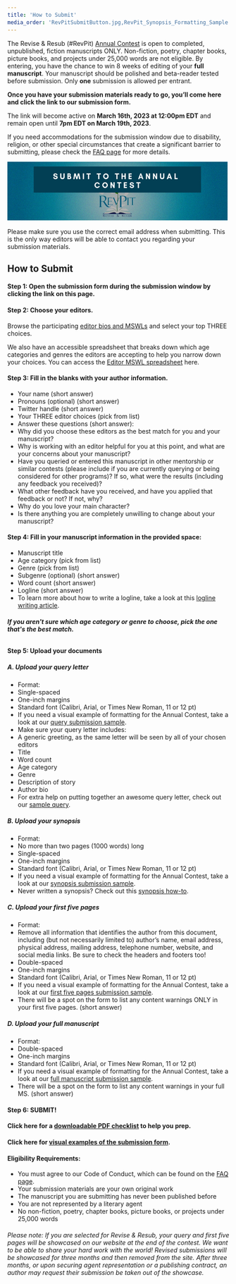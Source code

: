 ```yaml
---
title: 'How to Submit'
media_order: 'RevPitSubmitButton.jpg,RevPit_Synopsis_Formatting_Sample.docx,RevPit_Query_Formatting_Sample.docx,RevPit_1st_5_Pages_Formatting_Sample.docx,RevPit_Full_Manuscript_Formatting_Sample.docx,RevPitSubmissionChecklist.pdf'
---
```


The Revise & Resub (#RevPit) [Annual Contest](http://reviseresub.com/annual-contest) is open to completed, unpublished, fiction manuscripts ONLY. Non-fiction, poetry, chapter books, picture books, and projects under 25,000 words are not eligible. By entering, you have the chance to win 8 weeks of editing of your **full manuscript**. Your manuscript should be polished and beta-reader tested before submission. Only **one** submission is allowed per entrant.
 
**Once you have your submission materials ready to go, you’ll come here and click the link to our submission form.**
 
The link will become active on **March 16th, 2023 at 12:00pm EDT** and remain open until **7pm EDT on March 19th, 2023**.
 
If you need accommodations for the submission window due to disability, religion, or other special circumstances that create a significant barrier to submitting, please check the [FAQ page](https://reviseresub.com/faq) for more details.
 
[![Submit Button](RevPitSubmitButton.jpg)](https://forms.gle/442dqQzhw5jSdF1T8)

Please make sure you use the correct email address when submitting. This is the only way editors will be able to contact you regarding your submission materials.

## How to Submit

#### Step 1: Open the submission form during the submission window by clicking the link on this page.

#### Step 2: Choose your editors.
Browse the participating [editor bios and MSWLs](https://reviseresub.com/editors) and select your top THREE choices. 

We also have an accessible spreadsheet that breaks down which age categories and genres the editors are accepting to help you narrow down your choices. You can access the [Editor MSWL spreadsheet](https://www.reviseresub.com/annual-contest/editor-mswl-spreadsheet) here.
 
#### Step 3: Fill in the blanks with your author information.
 * Your name (short answer)
 * Pronouns (optional) (short answer)
 * Twitter handle (short answer)
 * Your THREE editor choices (pick from list)
 * Answer these questions (short answer):
  * Why did you choose these editors as the best match for you and your manuscript?
  * Why is working with an editor helpful for you at this point, and what are your concerns about your manuscript?
  * Have you queried or entered this manuscript in other mentorship or similar contests (please include if you are currently querying or being considered for other programs)? If so, what were the results (including any feedback you received)?
  * What other feedback have you received, and have you applied that feedback or not? If not, why?
  * Why do you love your main character?
  * Is there anything you are completely unwilling to change about your manuscript?
 
#### Step 4: Fill in your manuscript information in the provided space:

 * Manuscript title
 * Age category (pick from list)
 * Genre (pick from list)
 * Subgenre (optional) (short answer)
 * Word count (short answer)
 * Logline (short answer)
  * To learn more about how to write a logline, take a look at this [logline writing article](https://writershelpingwriters.net/2016/01/how-and-why-to-write-a-log-line-for-your-story?target=_blank).

###### **If you aren't sure which age category or genre to choose, pick the one that's the best match.**

#### Step 5: Upload your documents
 
##### A. Upload your query letter
 * Format:
  * Single-spaced
  * One-inch margins
  * Standard font (Calibri, Arial, or Times New Roman, 11 or 12 pt)
  * If you need a visual example of formatting for the Annual Contest, take a look at our [query submission sample](RevPit_Query_Formatting_Sample.docx).
 * Make sure your query letter includes:
  * A generic greeting, as the same letter will be seen by all of your chosen editors
  * Title
  * Word count
  * Age category
  * Genre
  * Description of story
  * Author bio
 * For extra help on putting together an awesome query letter, check out our [sample query](https://reviseresub.com/annual-contest/sample-query).

##### B. Upload your synopsis
 * Format:
  * No more than two pages (1000 words) long
  * Single-spaced
  * One-inch margins
  * Standard font (Calibri, Arial, or Times New Roman, 11 or 12 pt)
  * If you need a visual example of formatting for the Annual Contest, take a look at our [synopsis submission sample](RevPit_Synopsis_Formatting_Sample.docx).
 * Never written a synopsis? Check out this [synopsis how-to](http://www.writersdigest.com/editor-blogs/guide-to-literary-agents/mastering-dreaded-synopsis?target=_blank). 

##### C. Upload your first five pages
* Format:
 * Remove all information that identifies the author from this document, including (but not necessarily limited to) author’s name, email address, physical address, mailing address, telephone number, website, and social media links. Be sure to check the headers and footers too!
  * Double-spaced
  * One-inch margins
  * Standard font (Calibri, Arial, or Times New Roman, 11 or 12 pt)
  * If you need a visual example of formatting for the Annual Contest, take a look at our [first five pages submission sample](RevPit_1st_5_Pages_Formatting_Sample.docx).
* There will be a spot on the form to list any content warnings ONLY in your first five pages. (short answer)

##### D. Upload your full manuscript
 * Format:
  * Double-spaced
  * One-inch margins
  * Standard font (Calibri, Arial, or Times New Roman, 11 or 12 pt)
  * If you need a visual example of formatting for the Annual Contest, take a look at our [full manuscript submission sample](RevPit_Full_Manuscript_Formatting_Sample.docx).
 * There will be a spot on the form to list any content warnings in your full MS. (short answer)

#### Step 6: SUBMIT!
 
#### Click here for a [downloadable PDF checklist](RevPitSubmissionChecklist.pdf) to help you prep.

#### Click here for [visual examples of the submission form](/annual-contest/submission-example).
 
#### Eligibility Requirements:
 * You must agree to our Code of Conduct, which can be found on the [FAQ page](https://reviseresub.com/faq).
 * Your submission materials are your own original work
 * The manuscript you are submitting has never been published before
 * You are not represented by a literary agent
 * No non-fiction, poetry, chapter books, picture books, or projects under 25,000 words  

###### Please note: If you are selected for Revise & Resub, your query and first five pages will be showcased on our website at the end of the contest. We want to be able to share your hard work with the world! Revised submissions will be showcased for three months and then removed from the site. After three months, or upon securing agent representation or a publishing contract, an author may request their submission be taken out of the showcase.